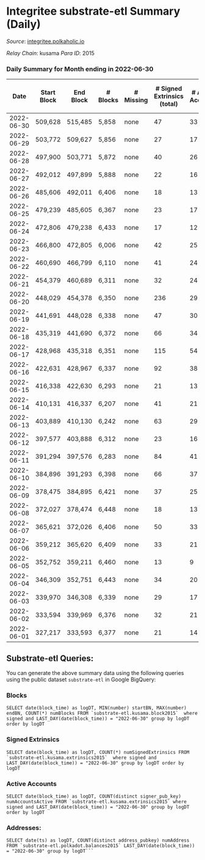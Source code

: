 # Integritee substrate-etl Summary (Daily)

_Source_: [integritee.polkaholic.io](https://integritee.polkaholic.io)

*Relay Chain*: kusama
*Para ID*: 2015



### Daily Summary for Month ending in 2022-06-30


| Date | Start Block | End Block | # Blocks | # Missing | # Signed Extrinsics (total) | # Active Accounts | # Addresses with Balances | # Events | # Transfers | # XCM Transfers In | # XCM Transfers Out |
| ---- | ----------- | --------- | -------- | --------- | --------------------------- | ----------------- | ------------------------- | -------- | ----------- | ------------------ | ------------------- |
| 2022-06-30 | 509,628 | 515,485 | 5,858 | none | 47 | 33 | 11,443 | 11,978 | 23 ($1,193.13) |   | 3 ($121.55) |
| 2022-06-29 | 503,772 | 509,627 | 5,856 | none | 27 | 17 | 11,438 | 11,855 | 12 ($656.58) |   | 2 ($555.19) |
| 2022-06-28 | 497,900 | 503,771 | 5,872 | none | 40 | 26 | 11,438 | 11,968 | 22 ($2,944.70) | 2 ($3.22) | 3 ($4.26) |
| 2022-06-27 | 492,012 | 497,899 | 5,888 | none | 22 | 16 | 11,437 | 11,881 | 6 ($1,092.93) |   |   |
| 2022-06-26 | 485,606 | 492,011 | 6,406 | none | 18 | 13 | 11,437 | 12,909 | 8 ($705.20) |   |   |
| 2022-06-25 | 479,239 | 485,605 | 6,367 | none | 23 | 17 | 11,436 | 12,856 | 12 ($1,299.85) |   |   |
| 2022-06-24 | 472,806 | 479,238 | 6,433 | none | 17 | 12 | 11,435 | 12,968 | 6 ($243.21) | 1 ($0.62) | 2 ($0.62) |
| 2022-06-23 | 466,800 | 472,805 | 6,006 | none | 42 | 25 | 11,435 | 12,241 | 18 ($3,758.52) | 2 ($1.00) | 2 ($1.63) |
| 2022-06-22 | 460,690 | 466,799 | 6,110 | none | 41 | 24 | 11,432 | 12,452 | 21 ($1,131.06) | 1 ($0.34) | 1 ($0.66) |
| 2022-06-21 | 454,379 | 460,689 | 6,311 | none | 32 | 24 | 11,430 | 12,788 | 20 ($1,791.96) |   |   |
| 2022-06-20 | 448,029 | 454,378 | 6,350 | none | 236 | 29 | 11,430 | 13,889 | 217 ($7,952.48) |   |   |
| 2022-06-19 | 441,691 | 448,028 | 6,338 | none | 47 | 30 | 11,429 | 12,917 | 31 ($233,089) |   |   |
| 2022-06-18 | 435,319 | 441,690 | 6,372 | none | 66 | 34 | 11,428 | 13,116 | 52 ($18,141.29) |   |   |
| 2022-06-17 | 428,968 | 435,318 | 6,351 | none | 115 | 54 | 11,424 | 13,325 | 98 ($50,538.50) |   |   |
| 2022-06-16 | 422,631 | 428,967 | 6,337 | none | 92 | 38 | 11,417 | 13,194 | 76 ($191,623) |   |   |
| 2022-06-15 | 416,338 | 422,630 | 6,293 | none | 21 | 13 | 11,412 | 12,699 | 15 ($1,870.25) |   |   |
| 2022-06-14 | 410,131 | 416,337 | 6,207 | none | 41 | 21 | 11,411 | 12,627 | 33 ($4,186.92) |   |   |
| 2022-06-13 | 403,889 | 410,130 | 6,242 | none | 63 | 29 | 11,408 | 12,805 | 51 ($30,453.91) |   |   |
| 2022-06-12 | 397,577 | 403,888 | 6,312 | none | 23 | 16 | 11,406 | 12,747 | 14 ($8,358.79) |   |   |
| 2022-06-11 | 391,294 | 397,576 | 6,283 | none | 84 | 41 | 11,403 | 12,984 | 66 ($14,580.18) |   |   |
| 2022-06-10 | 384,896 | 391,293 | 6,398 | none | 66 | 37 | 11,401 | 13,144 | 43 ($22,385.12) |   |   |
| 2022-06-09 | 378,475 | 384,895 | 6,421 | none | 37 | 25 | 11,395 | 13,041 | 25 ($19,539.29) |   |   |
| 2022-06-08 | 372,027 | 378,474 | 6,448 | none | 18 | 13 | 11,389 | 12,988 | 8 ($720.28) |   |   |
| 2022-06-07 | 365,621 | 372,026 | 6,406 | none | 50 | 33 | 11,389 | 13,090 | 25 ($3,570.72) |   |   |
| 2022-06-06 | 359,212 | 365,620 | 6,409 | none | 33 | 21 | 11,385 | 12,993 | 19 ($1,419.38) |   |   |
| 2022-06-05 | 352,752 | 359,211 | 6,460 | none | 13 | 9 | 11,381 | 12,987 | 8 ($1,430.12) |   |   |
| 2022-06-04 | 346,309 | 352,751 | 6,443 | none | 34 | 20 | 11,381 | 13,064 | 20 ($2,827.64) |   |   |
| 2022-06-03 | 339,970 | 346,308 | 6,339 | none | 29 | 17 | 11,378 | 12,832 | 13 ($663.44) |   |   |
| 2022-06-02 | 333,594 | 339,969 | 6,376 | none | 32 | 21 | 11,377 | 12,914 | 16 ($2,810.14) |   |   |
| 2022-06-01 | 327,217 | 333,593 | 6,377 | none | 21 | 14 | 11,374 | 12,862 | 13 ($5,705.36) |   |   |

## Substrate-etl Queries:
You can generate the above summary data using the following queries using the public dataset `substrate-etl` in Google BigQuery:


### Blocks
```
SELECT date(block_time) as logDT, MIN(number) startBN, MAX(number) endBN, COUNT(*) numBlocks FROM `substrate-etl.kusama.block2015`  where signed and LAST_DAY(date(block_time)) = "2022-06-30" group by logDT order by logDT
```


### Signed Extrinsics
```
SELECT date(block_time) as logDT, COUNT(*) numSignedExtrinsics FROM `substrate-etl.kusama.extrinsics2015`  where signed and LAST_DAY(date(block_time)) = "2022-06-30" group by logDT order by logDT
```


### Active Accounts
```
SELECT date(block_time) as logDT, COUNT(distinct signer_pub_key) numAccountsActive FROM `substrate-etl.kusama.extrinsics2015` where signed and LAST_DAY(date(block_time)) = "2022-06-30" group by logDT order by logDT
```


### Addresses:
```
SELECT date(ts) as logDT, COUNT(distinct address_pubkey) numAddress FROM `substrate-etl.polkadot.balances2015` LAST_DAY(date(block_time)) = "2022-06-30" group by logDT```

